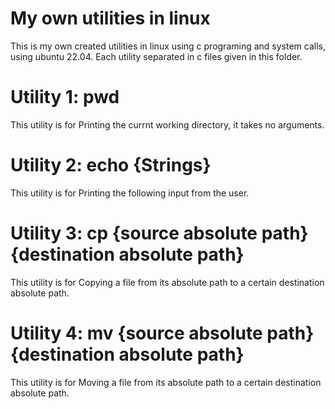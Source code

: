 # My own utilities in linux
This is my own created utilities in linux using c programing and system calls, using ubuntu 22.04.
Each utility separated in c files given in this folder.

# Utility 1: pwd
This utility is for Printing the currnt working directory, it takes no arguments.

# Utility 2: echo {Strings}
This utility is for Printing the following input from the user.

# Utility 3: cp {source absolute path} {destination absolute path}
This utility is for Copying a file from its absolute path to a certain destination absolute path.

# Utility 4: mv {source absolute path} {destination absolute path}
This utility is for Moving a file from its absolute path to a certain destination absolute path.